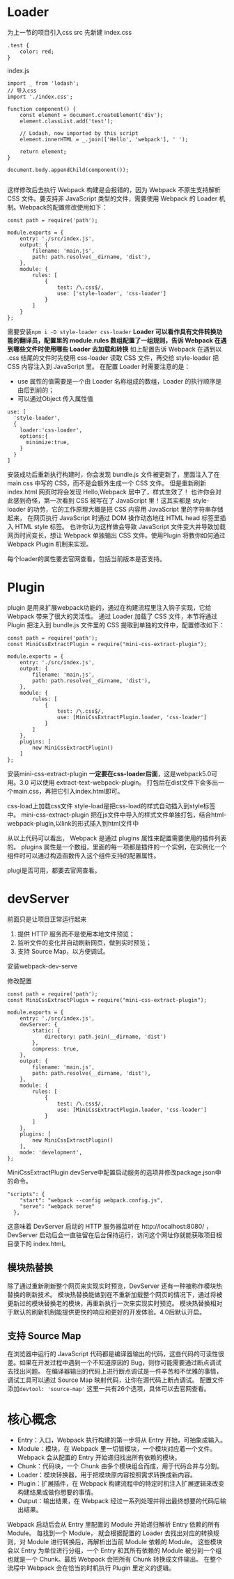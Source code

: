 # Loader
为上一节的项目引入css
src 先新建 index.css
```
.test {
    color: red;
}
```
index.js
```
import _ from 'lodash';
// 导入css
import './index.css';

function component() {
    const element = document.createElement('div');
    element.classList.add('test');

    // Lodash, now imported by this script
    element.innerHTML = _.join(['Hello', 'webpack'], ' ');

    return element;
}

document.body.appendChild(component());


```
这样修改后去执行 Webpack 构建是会报错的，因为 Webpack 不原生支持解析 CSS 文件。要支持非 JavaScript 类型的文件，需要使用 Webpack 的 Loader 机制。Webpack的配置修改使用如下：
```
const path = require('path');

module.exports = {
    entry: './src/index.js',
    output: {
        filename: 'main.js',
        path: path.resolve(__dirname, 'dist'),
    },
    module: {
        rules: [
            {
                test: /\.css$/,
                use: ['style-loader', 'css-loader']
            }
        ]
    }
};

```
需要安装```npm i -D style-loader css-loader```
**Loader 可以看作具有文件转换功能的翻译员，配置里的 module.rules 数组配置了一组规则，告诉 Webpack 在遇到哪些文件时使用哪些 Loader 去加载和转换** 
如上配置告诉 Webpack 在遇到以 .css 结尾的文件时先使用 css-loader 读取 CSS 文件，再交给 style-loader 把 CSS 内容注入到 JavaScript 里。 在配置 Loader 时需要注意的是：
- use 属性的值需要是一个由 Loader 名称组成的数组，Loader 的执行顺序是由后到前的；
- 可以通过Object 传入属性值
```
use: [
  'style-loader', 
  {
    loader:'css-loader',
    options:{
      minimize:true,
    }
  }
]

```
安装成功后重新执行构建时，你会发现 bundle.js 文件被更新了，里面注入了在 main.css 中写的 CSS，而不是会额外生成一个 CSS 文件。 但是重新刷新 index.html 网页时将会发现 Hello,Webpack 居中了，样式生效了！ 也许你会对此感到奇怪，第一次看到 CSS 被写在了 JavaScript 里！这其实都是 style-loader 的功劳，它的工作原理大概是把 CSS 内容用 JavaScript 里的字符串存储起来， 在网页执行 JavaScript 时通过 DOM 操作动态地往 HTML head 标签里插入 HTML style 标签。 也许你认为这样做会导致 JavaScript 文件变大并导致加载网页时间变长，想让 Webpack 单独输出 CSS 文件。使用Plugin 将教你如何通过 Webpack Plugin 机制来实现。

每个loader的属性要去官网查看，包括当前版本是否支持。

# Plugin
plugin 是用来扩展webpack功能的，通过在构建流程里注入钩子实现，它给 Webpack 带来了很大的灵活性。
通过 Loader 加载了 CSS 文件，本节将通过 Plugin 把注入到 bundle.js 文件里的 CSS 提取到单独的文件中，配置修改如下：
```
const path = require('path');
const MiniCssExtractPlugin = require("mini-css-extract-plugin");

module.exports = {
    entry: './src/index.js',
    output: {
        filename: 'main.js',
        path: path.resolve(__dirname, 'dist'),
    },
    module: {
        rules: [
            {
                test: /\.css$/,
                use: [MiniCssExtractPlugin.loader, 'css-loader']
            }
        ]
    },
    plugins: [
        new MiniCssExtractPlugin()
    ]
};
```
安装mini-css-extract-plugin **一定要在css-loader后面**，这是webpack5.0可用。3.0 可以使用 extract-text-webpack-plugin。
打包后在dist文件下会多出一个main.css，再把它引入index.html即可。

css-load上加载css文件
style-load是把css-load的样式自动插入到style标签中。
mini-css-extract-plugin 把在js文件中导入的样式文件单独打包，结合html-webpack-plugin,以link的形式插入到html文件中


从以上代码可以看出， Webpack 是通过 plugins 属性来配置需要使用的插件列表的。 plugins 属性是一个数组，里面的每一项都是插件的一个实例，在实例化一个组件时可以通过构造函数传入这个组件支持的配置属性。

plugi是否可用，都要去官网查看。

# devServer
前面只是让项目正常运行起来
1. 提供 HTTP 服务而不是使用本地文件预览；
2. 监听文件的变化并自动刷新网页，做到实时预览；
3. 支持 Source Map，以方便调试。

安装webpack-dev-serve

修改配置
```
const path = require('path');
const MiniCssExtractPlugin = require("mini-css-extract-plugin");

module.exports = {
    entry: './src/index.js',
    devServer: {
        static: {
            directory: path.join(__dirname, 'dist')
        },
        compress: true,
    },
    output: {
        filename: 'main.js',
        path: path.resolve(__dirname, 'dist'),
    },
    module: {
        rules: [
            {
                test: /\.css$/,
                use: [MiniCssExtractPlugin.loader, 'css-loader']
            }
        ]
    },
    plugins: [
        new MiniCssExtractPlugin()
    ],
    mode: 'development',
};

```
MiniCssExtractPlugin
devServe中配置启动服务的选项并修改package.json中的命令。
```
"scripts": {
    "start": "webpack --config webpack.config.js",
    "serve": "webpack serve"
  },
```
这意味着 DevServer 启动的 HTTP 服务器监听在 http://localhost:8080/ ，
DevServer 启动后会一直驻留在后台保持运行，访问这个网址你就能获取项目根目录下的 index.html。

## 模块热替换
除了通过重新刷新整个网页来实现实时预览，DevServer 还有一种被称作模块热替换的刷新技术。 模块热替换能做到在不重新加载整个网页的情况下，通过将被更新过的模块替换老的模块，再重新执行一次来实现实时预览。 模块热替换相对于默认的刷新机制能提供更快的响应和更好的开发体验。4.0后默认开启。

## 支持 Source Map
在浏览器中运行的 JavaScript 代码都是编译器输出的代码，这些代码的可读性很差。如果在开发过程中遇到一个不知道原因的 Bug，则你可能需要通过断点调试去找出问题。 在编译器输出的代码上进行断点调试是一件辛苦和不优雅的事情， 调试工具可以通过 Source Map 映射代码，让你在源代码上断点调试。
配置文件添加```devtool: 'source-map'``` 这里一共有26个选项，具体可以去官网查看。

# 核心概念
- Entry：入口，Webpack 执行构建的第一步将从 Entry 开始，可抽象成输入。
- Module：模块，在 Webpack 里一切皆模块，一个模块对应着一个文件。Webpack 会从配置的 Entry 开始递归找出所有依赖的模块。
- Chunk：代码块，一个 Chunk 由多个模块组合而成，用于代码合并与分割。
- Loader：模块转换器，用于把模块原内容按照需求转换成新内容。
- Plugin：扩展插件，在 Webpack 构建流程中的特定时机注入扩展逻辑来改变构建结果或做你想要的事情。
- Output：输出结果，在 Webpack 经过一系列处理并得出最终想要的代码后输出结果。

Webpack 启动后会从 Entry 里配置的 Module 开始递归解析 Entry 依赖的所有 Module。 每找到一个 Module， 就会根据配置的 Loader 去找出对应的转换规则，对 Module 进行转换后，再解析出当前 Module 依赖的 Module。 这些模块会以 Entry 为单位进行分组，一个 Entry 和其所有依赖的 Module 被分到一个组也就是一个 Chunk。最后 Webpack 会把所有 Chunk 转换成文件输出。 在整个流程中 Webpack 会在恰当的时机执行 Plugin 里定义的逻辑。